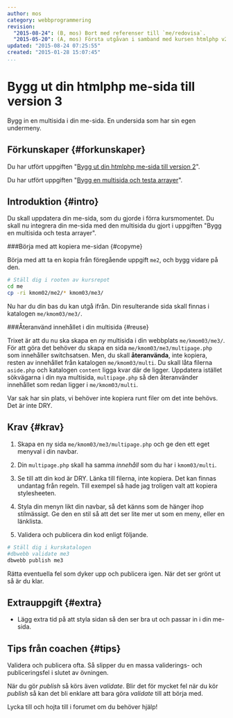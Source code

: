 ```yaml
---
author: mos
category: webbprogrammering
revision:
  "2015-08-24": (B, mos) Bort med referenser till `me/redovisa`.
  "2015-05-20": (A, mos) Första utgåvan i samband med kursen htmlphp v2.
updated: "2015-08-24 07:25:55"
created: "2015-01-28 15:07:45"
...
```

Bygg ut din htmlphp me-sida till version 3
==================================

Bygg in en multisida i din me-sida. En undersida som har sin egen undermeny.

<!--more-->



Förkunskaper {#forkunskaper}
-----------------------

Du har utfört uppgiften "[Bygg ut din htmlphp me-sida till version 2](uppgift/bygg-ut-din-htmlphp-me-sida-till-version-2)".

Du har utfört uppgiften "[Bygg en multisida och testa arrayer](uppgift/bygg-en-multisida-och-testa-arrayer)".



Introduktion {#intro}
-----------------------

Du skall uppdatera din me-sida, som du gjorde i förra kursmomentet. Du skall nu integrera din me-sida med den multisida du gjort i uppgiften "Bygg en multisida och testa arrayer".



###Börja med att kopiera me-sidan {#copyme}

Börja med att ta en kopia från föregående uppgift `me2`, och bygg vidare på den.

```bash
# Ställ dig i rooten av kursrepot
cd me
cp -ri kmom02/me2/* kmom03/me3/
```

Nu har du din bas du kan utgå ifrån. Din resulterande sida skall finnas i katalogen `me/kmom03/me3/`.



###Återanvänd innehållet i din multisida {#reuse}

Trixet är att du nu ska skapa en *ny* multisida i din webbplats `me/kmom03/me3/`. För att göra det behöver du skapa en sida `me/kmom03/me3/multipage.php` som innehåller switchsatsen. Men, du skall **återanvända**, inte kopiera, resten av innehållet från katalogen `me/kmom03/multi`. Du skall låta filerna `aside.php` och katalogen `content` ligga kvar där de ligger. Uppdatera istället sökvägarna i din nya multisida, `multipage.php` så den återanvänder innehållet som redan ligger i `me/kmom03/multi`.

Var sak har sin plats, vi behöver inte kopiera runt filer om det inte behövs. Det är inte DRY.



Krav {#krav}
-----------------------

1. Skapa en ny sida `me/kmom03/me3/multipage.php` och ge den ett eget menyval i din navbar.

1. Din `multipage.php` skall ha samma *innehåll* som du har i `kmom03/multi`.

1. Se till att din kod är DRY. Länka till filerna, inte kopiera. Det kan finnas undantag från regeln. Till exempel så hade jag troligen valt att kopiera stylesheeten.

1. Styla din menyn likt din navbar, så det känns som de hänger ihop stilmässigt. Ge den en stil så att det ser lite mer ut som en meny, eller en länklista.

1. Validera och publicera din kod enligt följande.

```bash
# Ställ dig i kurskatalogen
#dbwebb validate me3
dbwebb publish me3
```

Rätta eventuella fel som dyker upp och publicera igen. När det ser grönt ut så är du klar. 



Extrauppgift {#extra}
-----------------------

* Lägg extra tid på att styla sidan så den ser bra ut och passar in i din me-sida.



Tips från coachen {#tips}
-----------------------

Validera och publicera ofta. Så slipper du en massa validerings- och publiceringsfel i slutet av övningen.

När du gör *publish* så körs även *validate*. Blir det för mycket fel när du kör *publish* så kan det bli enklare att bara göra *validate* till att börja med.

Lycka till och hojta till i forumet om du behöver hjälp!




